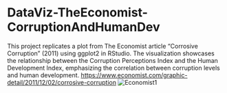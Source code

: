 # DataViz-TheEconomist-CorruptionAndHumanDev
This project replicates a plot from The Economist article “Corrosive Corruption” (2011) using ggplot2 in RStudio. The visualization showcases the relationship between the Corruption Perceptions Index and the Human Development Index, emphasizing the correlation between corruption levels and human development.
https://www.economist.com/graphic-detail/2011/12/02/corrosive-corruption
![Economist1](https://github.com/user-attachments/assets/eb4cc889-588e-4980-8b4f-bfad34064e23)
